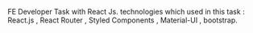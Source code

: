 FE Developer Task with React Js.
technologies which used in this task : React.js , React Router , Styled Components , Material-UI , bootstrap.
